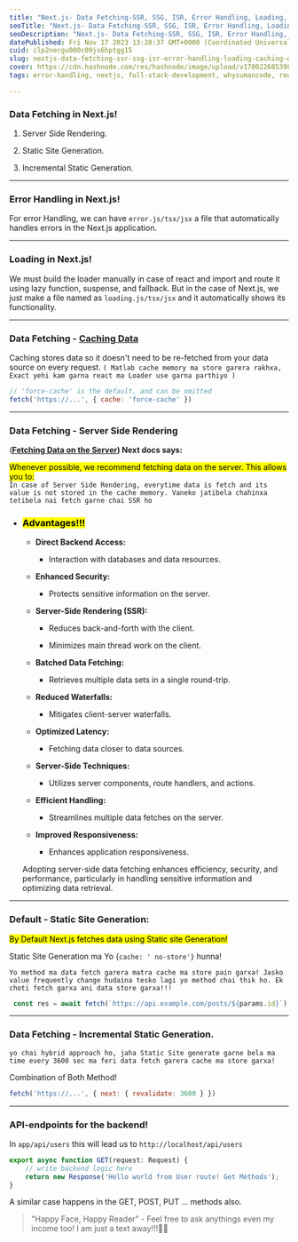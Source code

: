 ```yaml
---
title: "Next.js- Data Fetching-SSR, SSG, ISR, Error Handling, Loading, Caching Data, API-endpoints"
seoTitle: "Next.js- Data Fetching-SSR, SSG, ISR, Error Handling, Loading, Caching"
seoDescription: "Next.js- Data Fetching-SSR, SSG, ISR, Error Handling, Loading, Caching Data, API-endpoints"
datePublished: Fri Nov 17 2023 13:20:37 GMT+0000 (Coordinated Universal Time)
cuid: clp2necgu000c09js6hptgg15
slug: nextjs-data-fetching-ssr-ssg-isr-error-handling-loading-caching-data-api-endpoints
cover: https://cdn.hashnode.com/res/hashnode/image/upload/v1700226853986/69e38430-98f7-400d-be13-9582d88deca4.png
tags: error-handling, nextjs, full-stack-development, whysumancode, routets

---
```


### Data Fetching in Next.js!

1. Server Side Rendering.
    
2. Static Site Generation.
    
3. Incremental Static Generation.
    

---

### Error Handling in Next.js!

For error Handling, we can have `error.js/tsx/jsx` a file that automatically handles errors in the Next.js application.

---

### Loading in Next.js!

We must build the loader manually in case of react and import and route it using lazy function, suspense, and fallback. But in the case of Next.js, we just make a file named as `loading.js/tsx/jsx` and it automatically shows its functionality.

---

### **Data Fetching -** [**Caching Data**](https://nextjs.org/docs/app/building-your-application/data-fetching/fetching-caching-and-revalidating#caching-data)

Caching stores data so it doesn't need to be re-fetched from your data source on every request. `( Matlab cache memory ma store garera rakhxa, Exact yehi kam garna react ma Loader use garna parthiyo )`

```javascript
// 'force-cache' is the default, and can be omitted
fetch('https://...', { cache: 'force-cache' })
```

---

### Data Fetching - Server Side Rendering

([**Fetching Data on the Server**](https://nextjs.org/docs/app/building-your-application/data-fetching/patterns#fetching-data-on-the-server)**) Next docs says:**

<mark>Whenever possible, we recommend fetching data on the server. This allows you to:</mark>  
`In case of Server Side Rendering, everytime data is fetch and its value is not stored in the cache memory. Vaneko jatibela chahinxa tetibela nai fetch garne chai SSR ho`

* ### <mark>Advantages!!!</mark>
    
    * **Direct Backend Access:**
        
        * Interaction with databases and data resources.
            
    * **Enhanced Security:**
        
        * Protects sensitive information on the server.
            
    * **Server-Side Rendering (SSR):**
        
        * Reduces back-and-forth with the client.
            
        * Minimizes main thread work on the client.
            
    * **Batched Data Fetching:**
        
        * Retrieves multiple data sets in a single round-trip.
            
    * **Reduced Waterfalls:**
        
        * Mitigates client-server waterfalls.
            
    * **Optimized Latency:**
        
        * Fetching data closer to data sources.
            
    * **Server-Side Techniques:**
        
        * Utilizes server components, route handlers, and actions.
            
    * **Efficient Handling:**
        
        * Streamlines multiple data fetches on the server.
            
    * **Improved Responsiveness:**
        
        * Enhances application responsiveness.
            
    
    Adopting server-side data fetching enhances efficiency, security, and performance, particularly in handling sensitive information and optimizing data retrieval.
    

---

### Default - Static Site Generation:

<mark>By Default Next.js fetches data using Static site Generation!</mark>

Static Site Generation ma Yo {`cache: ' no-store'}` hunna!

`Yo method ma data fetch garera matra cache ma store pain garxa! Jasko value frequently change hudaina tesko lagi yo method chai thik ho. Ek choti fetch garxa ani data store garxa!!!`

```javascript
 const res = await fetch(`https://api.example.com/posts/${params.id}`);
```

---

### Data Fetching - Incremental Static Generation.

`yo chai hybrid approach ho, jaha Static Site generate garne bela ma time every 3600 sec ma feri data fetch garera cache ma store garxa!`

Combination of Both Method!

```javascript
fetch('https://...', { next: { revalidate: 3600 } })
```

---

### API-endpoints for the backend!

In `app/api/users` this will lead us to `http://localhost/api/users`

```javascript
export async function GET(request: Request) {
    // write backend logic here
    return new Response('Hello world from User route! Get Methods');
}
```

A similar case happens in the GET, POST, PUT ... methods also.

> "Happy Face, Happy Reader" - Feel free to ask anythings even my income too! I am just a text away!!!🫶🚀